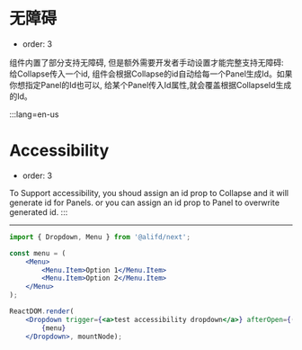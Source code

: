 # 无障碍

- order: 3

组件内置了部分支持无障碍, 但是额外需要开发者手动设置才能完整支持无障碍: 给Collapse传入一个id, 组件会根据Collapse的id自动给每一个Panel生成Id。如果你想指定Panel的Id也可以, 给某个Panel传入Id属性,就会覆盖根据CollapseId生成的Id。

:::lang=en-us
# Accessibility

- order: 3

To Support accessibility, you shoud assign an id prop to Collapse and it will generate id for Panels. or you can assign an id prop to Panel to overwrite generated id.
:::

---

````jsx
import { Dropdown, Menu } from '@alifd/next';

const menu = (
    <Menu>
        <Menu.Item>Option 1</Menu.Item>
        <Menu.Item>Option 2</Menu.Item>
    </Menu>
);

ReactDOM.render(
    <Dropdown trigger={<a>test accessibility dropdown</a>} afterOpen={() => console.log('after open')}>
        {menu}
    </Dropdown>, mountNode);
````
